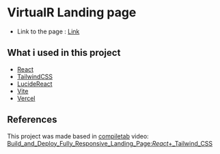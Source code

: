 # VirtualR Landing page

- Link to the page : [Link](https://virtualr-three-ashy.vercel.app/)

## What i used in this project

- [React](https://react.dev/)
- [TailwindCSS](https://tailwindcss.com/)
- [LucideReact](https://lucide.dev/)
- [Vite](https://vite.dev/)
- [Vercel](https://vercel.com/)

## References

This project was made based in [compiletab](https://www.youtube.com/@compiletab) video: [Build_and_Deploy_Fully_Responsive_Landing_Page:_React_+_Tailwind_CSS](https://www.youtube.com/watch?v=EwzWg-Joxq0)
